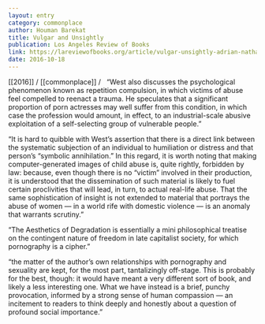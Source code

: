 ```yaml
---
layout: entry
category: commonplace
author: Houman Barekat
title: Vulgar and Unsightly
publication: Los Angeles Review of Books
link: https://lareviewofbooks.org/article/vulgar-unsightly-adrian-nathan-wests-jaccuse-extremely-degrading-pornography/
date: 2016-10-18
---
```


[[2016]] / [[commonplace]] / 
 
“West also discusses the psychological phenomenon known as repetition compulsion, in which victims of abuse feel compelled to reenact a trauma. He speculates that a significant proportion of porn actresses may well suffer from this condition, in which case the profession would amount, in effect, to an industrial-scale abusive exploitation of a self-selecting group of vulnerable people.”

“It is hard to quibble with West’s assertion that there is a direct link between the systematic subjection of an individual to humiliation or distress and that person’s “symbolic annihilation.” In this regard, it is worth noting that making computer-generated images of child abuse is, quite rightly, forbidden by law: because, even though there is no “victim” involved in their production, it is understood that the dissemination of such material is likely to fuel certain proclivities that will lead, in turn, to actual real-life abuse. That the same sophistication of insight is not extended to material that portrays the abuse of women — in a world rife with domestic violence — is an anomaly that warrants scrutiny.”

“The Aesthetics of Degradation is essentially a mini philosophical treatise on the contingent nature of freedom in late capitalist society, for which pornography is a cipher.”

“the matter of the author’s own relationships with pornography and sexuality are kept, for the most part, tantalizingly off-stage. This is probably for the best, though: it would have meant a very different sort of book, and likely a less interesting one. What we have instead is a brief, punchy provocation, informed by a strong sense of human compassion — an incitement to readers to think deeply and honestly about a question of profound social importance.”

